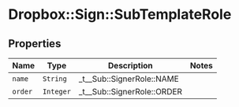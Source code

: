 # Dropbox::Sign::SubTemplateRole



## Properties

| Name | Type | Description | Notes |
| ---- | ---- | ----------- | ----- |
| `name` | ```String``` |  _t__Sub::SignerRole::NAME  |  |
| `order` | ```Integer``` |  _t__Sub::SignerRole::ORDER  |  |

